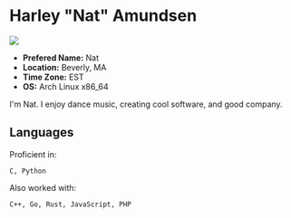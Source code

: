 # Harley "Nat" Amundsen

![](https://i.imgur.com/yvcVAN7.png)

* **Prefered Name:** Nat
* **Location:** Beverly, MA
* **Time Zone:** EST
* **OS:** Arch Linux x86_64

I'm Nat. I enjoy dance music, creating cool software, and good company.

## Languages

Proficient in:
```
C, Python
```

Also worked with:
```
C++, Go, Rust, JavaScript, PHP
```
